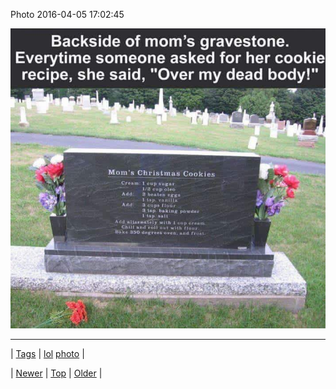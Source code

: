 <!--
title: Photo 2016-04-05 17
date: 2020-06-28T15:27:00.112Z
tags: lol, photo
-->


Photo 2016-04-05 17:02:45

![](142301167664-0.jpg)

<!--BOTTOM-POST-NAVIGATION-->
---

| [Tags](tags.md) | [lol](tag-lol.md) [photo](tag-photo.md) |

| [Newer](142256431059.md) | [Top](index.md) | [Older](142310469064.md) |